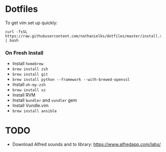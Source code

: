 # Dotfiles

To get vim set up quickly:
```
curl -fsSL https://raw.githubusercontent.com/nathanielks/dotfiles/master/install.sh | bash
```

### On Fresh Install
- Install `homebrew`
- `brew install zsh`
- `brew install git`
- `brew install python --framework --with-brewed-openssl`
- Install `oh-my-zsh`
- `brew install xz`
- Install RVM
- Install `bundler` and `vundler` gem
- Install Vundle.vim
- `brew install ansible`

# TODO

- Download Alfred sounds and to library: https://www.alfredapp.com/labs/

